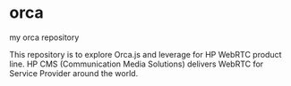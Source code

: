 orca
====

my orca repository

This repository is to explore Orca.js and leverage for HP WebRTC product line. 
HP CMS (Communication Media Solutions) delivers WebRTC for Service Provider around the world.

